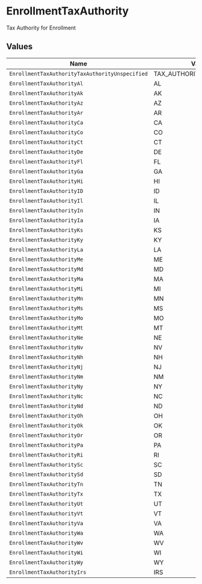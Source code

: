 # EnrollmentTaxAuthority

Tax Authority for Enrollment


## Values

| Name                                            | Value                                           |
| ----------------------------------------------- | ----------------------------------------------- |
| `EnrollmentTaxAuthorityTaxAuthorityUnspecified` | TAX_AUTHORITY_UNSPECIFIED                       |
| `EnrollmentTaxAuthorityAl`                      | AL                                              |
| `EnrollmentTaxAuthorityAk`                      | AK                                              |
| `EnrollmentTaxAuthorityAz`                      | AZ                                              |
| `EnrollmentTaxAuthorityAr`                      | AR                                              |
| `EnrollmentTaxAuthorityCa`                      | CA                                              |
| `EnrollmentTaxAuthorityCo`                      | CO                                              |
| `EnrollmentTaxAuthorityCt`                      | CT                                              |
| `EnrollmentTaxAuthorityDe`                      | DE                                              |
| `EnrollmentTaxAuthorityFl`                      | FL                                              |
| `EnrollmentTaxAuthorityGa`                      | GA                                              |
| `EnrollmentTaxAuthorityHi`                      | HI                                              |
| `EnrollmentTaxAuthorityID`                      | ID                                              |
| `EnrollmentTaxAuthorityIl`                      | IL                                              |
| `EnrollmentTaxAuthorityIn`                      | IN                                              |
| `EnrollmentTaxAuthorityIa`                      | IA                                              |
| `EnrollmentTaxAuthorityKs`                      | KS                                              |
| `EnrollmentTaxAuthorityKy`                      | KY                                              |
| `EnrollmentTaxAuthorityLa`                      | LA                                              |
| `EnrollmentTaxAuthorityMe`                      | ME                                              |
| `EnrollmentTaxAuthorityMd`                      | MD                                              |
| `EnrollmentTaxAuthorityMa`                      | MA                                              |
| `EnrollmentTaxAuthorityMi`                      | MI                                              |
| `EnrollmentTaxAuthorityMn`                      | MN                                              |
| `EnrollmentTaxAuthorityMs`                      | MS                                              |
| `EnrollmentTaxAuthorityMo`                      | MO                                              |
| `EnrollmentTaxAuthorityMt`                      | MT                                              |
| `EnrollmentTaxAuthorityNe`                      | NE                                              |
| `EnrollmentTaxAuthorityNv`                      | NV                                              |
| `EnrollmentTaxAuthorityNh`                      | NH                                              |
| `EnrollmentTaxAuthorityNj`                      | NJ                                              |
| `EnrollmentTaxAuthorityNm`                      | NM                                              |
| `EnrollmentTaxAuthorityNy`                      | NY                                              |
| `EnrollmentTaxAuthorityNc`                      | NC                                              |
| `EnrollmentTaxAuthorityNd`                      | ND                                              |
| `EnrollmentTaxAuthorityOh`                      | OH                                              |
| `EnrollmentTaxAuthorityOk`                      | OK                                              |
| `EnrollmentTaxAuthorityOr`                      | OR                                              |
| `EnrollmentTaxAuthorityPa`                      | PA                                              |
| `EnrollmentTaxAuthorityRi`                      | RI                                              |
| `EnrollmentTaxAuthoritySc`                      | SC                                              |
| `EnrollmentTaxAuthoritySd`                      | SD                                              |
| `EnrollmentTaxAuthorityTn`                      | TN                                              |
| `EnrollmentTaxAuthorityTx`                      | TX                                              |
| `EnrollmentTaxAuthorityUt`                      | UT                                              |
| `EnrollmentTaxAuthorityVt`                      | VT                                              |
| `EnrollmentTaxAuthorityVa`                      | VA                                              |
| `EnrollmentTaxAuthorityWa`                      | WA                                              |
| `EnrollmentTaxAuthorityWv`                      | WV                                              |
| `EnrollmentTaxAuthorityWi`                      | WI                                              |
| `EnrollmentTaxAuthorityWy`                      | WY                                              |
| `EnrollmentTaxAuthorityIrs`                     | IRS                                             |